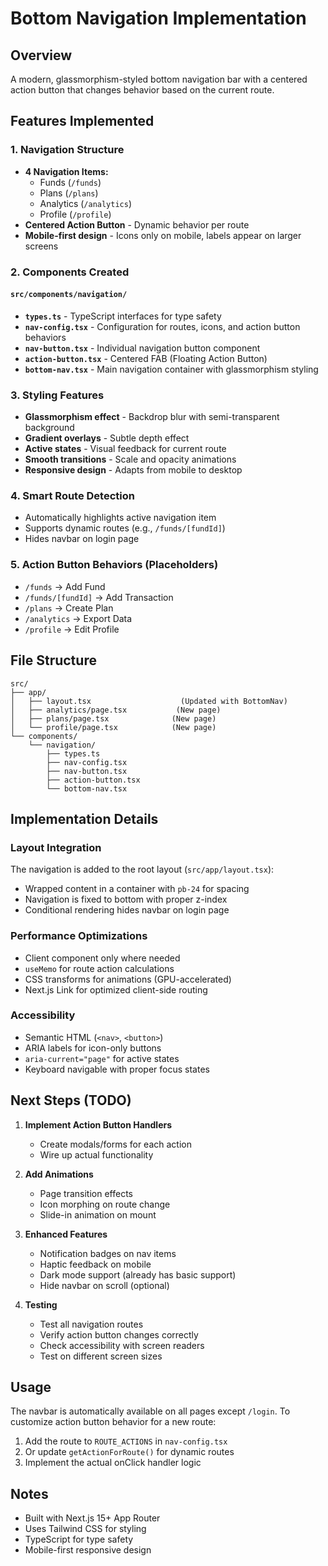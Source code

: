 # Bottom Navigation Implementation

## Overview

A modern, glassmorphism-styled bottom navigation bar with a centered action button that changes behavior based on the current route.

## Features Implemented

### 1. **Navigation Structure**

- **4 Navigation Items:**
  - Funds (`/funds`)
  - Plans (`/plans`)
  - Analytics (`/analytics`)
  - Profile (`/profile`)
- **Centered Action Button** - Dynamic behavior per route
- **Mobile-first design** - Icons only on mobile, labels appear on larger screens

### 2. **Components Created**

#### `src/components/navigation/`

- **`types.ts`** - TypeScript interfaces for type safety
- **`nav-config.tsx`** - Configuration for routes, icons, and action button behaviors
- **`nav-button.tsx`** - Individual navigation button component
- **`action-button.tsx`** - Centered FAB (Floating Action Button)
- **`bottom-nav.tsx`** - Main navigation container with glassmorphism styling

### 3. **Styling Features**

- **Glassmorphism effect** - Backdrop blur with semi-transparent background
- **Gradient overlays** - Subtle depth effect
- **Active states** - Visual feedback for current route
- **Smooth transitions** - Scale and opacity animations
- **Responsive design** - Adapts from mobile to desktop

### 4. **Smart Route Detection**

- Automatically highlights active navigation item
- Supports dynamic routes (e.g., `/funds/[fundId]`)
- Hides navbar on login page

### 5. **Action Button Behaviors** (Placeholders)

- `/funds` → Add Fund
- `/funds/[fundId]` → Add Transaction
- `/plans` → Create Plan
- `/analytics` → Export Data
- `/profile` → Edit Profile

## File Structure

```
src/
├── app/
│   ├── layout.tsx                    (Updated with BottomNav)
│   ├── analytics/page.tsx           (New page)
│   ├── plans/page.tsx              (New page)
│   └── profile/page.tsx            (New page)
└── components/
    └── navigation/
        ├── types.ts
        ├── nav-config.tsx
        ├── nav-button.tsx
        ├── action-button.tsx
        └── bottom-nav.tsx
```

## Implementation Details

### Layout Integration

The navigation is added to the root layout (`src/app/layout.tsx`):

- Wrapped content in a container with `pb-24` for spacing
- Navigation is fixed to bottom with proper z-index
- Conditional rendering hides navbar on login page

### Performance Optimizations

- Client component only where needed
- `useMemo` for route action calculations
- CSS transforms for animations (GPU-accelerated)
- Next.js Link for optimized client-side routing

### Accessibility

- Semantic HTML (`<nav>`, `<button>`)
- ARIA labels for icon-only buttons
- `aria-current="page"` for active states
- Keyboard navigable with proper focus states

## Next Steps (TODO)

1. **Implement Action Button Handlers**

   - Create modals/forms for each action
   - Wire up actual functionality

2. **Add Animations**

   - Page transition effects
   - Icon morphing on route change
   - Slide-in animation on mount

3. **Enhanced Features**

   - Notification badges on nav items
   - Haptic feedback on mobile
   - Dark mode support (already has basic support)
   - Hide navbar on scroll (optional)

4. **Testing**
   - Test all navigation routes
   - Verify action button changes correctly
   - Check accessibility with screen readers
   - Test on different screen sizes

## Usage

The navbar is automatically available on all pages except `/login`. To customize action button behavior for a new route:

1. Add the route to `ROUTE_ACTIONS` in `nav-config.tsx`
2. Or update `getActionForRoute()` for dynamic routes
3. Implement the actual onClick handler logic

## Notes

- Built with Next.js 15+ App Router
- Uses Tailwind CSS for styling
- TypeScript for type safety
- Mobile-first responsive design
